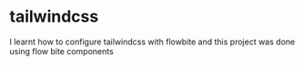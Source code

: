 # tailwindcss
I learnt how to configure tailwindcss with flowbite and this project was done using flow bite components
